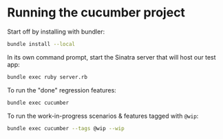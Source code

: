# Running the cucumber project

Start off by installing with bundler:

``` bash
bundle install --local
```

In its own command prompt, start the Sinatra server that will host our test app:

``` bash
bundle exec ruby server.rb
```


To run the "done" regression features:

``` bash
bundle exec cucumber
```

To run the work-in-progress scenarios & features tagged with `@wip`:

``` bash
bundle exec cucumber --tags @wip --wip
```